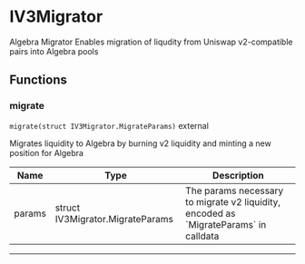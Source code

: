 

# IV3Migrator

Algebra Migrator
Enables migration of liqudity from Uniswap v2-compatible pairs into Algebra pools




## Functions
### migrate


`migrate(struct IV3Migrator.MigrateParams)`  external

Migrates liquidity to Algebra by burning v2 liquidity and minting a new position for Algebra



| Name | Type | Description |
| ---- | ---- | ----------- |
| params | struct IV3Migrator.MigrateParams | The params necessary to migrate v2 liquidity, encoded as &#x60;MigrateParams&#x60; in calldata |




---


